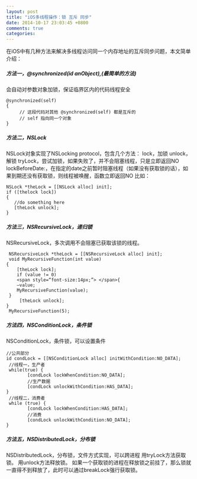 ```yaml
---
layout: post
title: "iOS多线程操作：锁 互斥 同步"
date: 2014-10-17 23:03:45 +0800
comments: true
categories: 
---
```



在iOS中有几种方法来解决多线程访问同一个内存地址的互斥同步问题，本文简单介绍：

##### 方法一，@synchronized(id anObject),(最简单的方法)
会自动对参数对象加锁，保证临界区内的代码线程安全

<!--more-->

```
@synchronized(self)  
{  
     // 这段代码对其他 @synchronized(self) 都是互斥的         
     // self 指向同一个对象  
}   
``` 

##### 方法二，NSLock
NSLock对象实现了NSLocking protocol，包含几个方法：
lock，加锁
unlock，解锁
tryLock，尝试加锁，如果失败了，并不会阻塞线程，只是立即返回NO
lockBeforeDate:，在指定的date之前暂时阻塞线程（如果没有获取锁的话），如果到期还没有获取锁，则线程被唤醒，函数立即返回NO
比如：

```
NSLock *theLock = [[NSLock alloc] init];   
if ([thelock lock])   
{  
   //do something here  
   [theLock unlock];   
}   
```
##### 方法三，NSRecursiveLock，递归锁
NSRecursiveLock，多次调用不会阻塞已获取该锁的线程。

```
 NSRecursiveLock *theLock = [[NSRecursiveLock alloc] init];   
 void MyRecursiveFunction(int value)   
{   
 	[theLock lock];   
 	if (value != 0)   
	<span style=“font-size:14px;”> </span>{   
    –value;   
    MyRecursiveFunction(value);   
 }  
	 [theLock unlock];   
}   
 MyRecursiveFunction(5);  
``` 
##### 方法四，NSConditionLock，条件锁
NSConditionLock，条件锁，可以设置条件

```
//公共部分  
id condLock = [[NSConditionLock alloc] initWithCondition:NO_DATA];       
 //线程一，生产者  
 while(true) {   
        [condLock lockWhenCondition:NO_DATA];   
        //生产数据  
        [condLock unlockWithCondition:HAS_DATA];   
}     
 //线程二，消费者  
 while (true) {   
        [condLock lockWhenCondition:HAS_DATA];   
        //消费  
        [condLock unlockWithCondition:NO_DATA];   
}  
```
##### 方法五，NSDistributedLock，分布锁
NSDistributedLock，分布锁，文件方式实现，可以跨进程
用tryLock方法获取锁。
用unlock方法释放锁。
如果一个获取锁的进程在释放锁之前挂了，那么锁就一直得不到释放了，此时可以通过breakLock强行获取锁。
